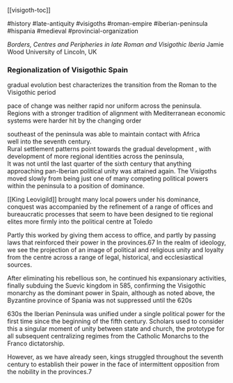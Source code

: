 [[visigoth-toc]]

#history #late-antiquity #visigoths #roman-empire #iberian-peninsula #hispania #medieval #provincial-organization   

*Borders, Centres and Peripheries in late Roman and Visigothic Iberia*
Jamie Wood University of Lincoln, UK  

### Regionalization of Visigothic Spain




gradual evolution best characterizes the transition from the Roman to the Visigothic period

pace of change was neither rapid nor uniform across the peninsula.  
Regions with a stronger tradition of alignment with Mediterranean economic systems were harder hit by the changing order

southeast of the peninsula was able to maintain contact with Africa  
well into the seventh century.  
Rural settlement patterns point towards the gradual development , with 
development of more regional identities across the peninsula,  
It was not until the last quarter of the sixth century that anything approaching
pan-Iberian political unity was attained again. The Visigoths moved slowly from being just one of many competing political powers within the peninsula to a position of dominance.

[[King Leovigild]] 
brought many local powers under his dominance,  conquest was accompanied by the refinement of a range of offices and bureaucratic processes that seem to have been designed to tie regional elites more firmly into the political centre at Toledo  

Partly this worked by giving them access to office, and partly by passing laws that reinforced their power in the provinces.67 In the realm of ideology, we see the projection of an image of political and religious unity and loyalty from the centre across a range of legal, historical, and ecclesiastical sources.  

After eliminating his rebellious son, he continued his expansionary activities, finally subduing the Suevic kingdom in 585, confirming the Visigothic monarchy as the dominant power in Spain, although as noted above, the Byzantine province of Spania was not suppressed until the 620s  

630s the Iberian Peninsula was unified under a single political power for
the first time since the beginning of the fifth century. Scholars used to consider this a singular moment of unity between state and church, the prototype for all subsequent centralizing regimes from the Catholic Monarchs to the Franco dictatorship.  

However, as we have already seen, kings struggled throughout the seventh century to establish their power in the face of intermittent opposition from the nobility in the provinces.7
























